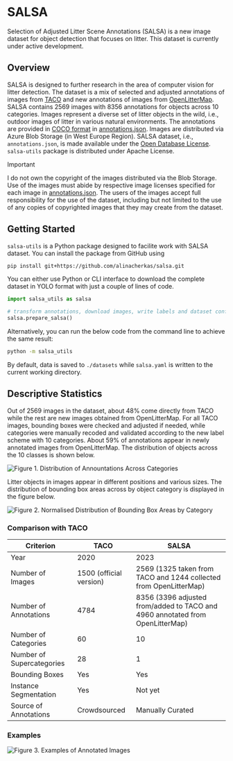 # SALSA
Selection of Adjusted Litter Scene Annotations (SALSA) is a new image dataset for object detection that focuses on litter. This dataset is currently under active development.

## Overview

SALSA is designed to further research in the area of computer vision for litter detection. The dataset is a mix of selected and adjusted annotations of images from [TACO](http://tacodataset.org) and new annotations of images from [OpenLitterMap](https://openlittermap.com). SALSA contains 2569 images with 8356 annotations for objects across 10 categories. Images represent a diverse set of litter objects in the wild, i.e., outdoor images of litter in various natural environments. The annotations are provided in [COCO format](https://cocodataset.org/#format-data) in [annotations.json](./src/salsa_utils/data/annotations.json). Images are distributed via Azure Blob Storage (in West Europe Region). SALSA dataset, i.e., `annotations.json`, is made available under the [Open Database License](http://opendatacommons.org/licenses/odbl/1.0/). `salsa-utils` package is distributed under Apache License.

> [!IMPORTANT]  
>  I do not own the copyright of the images distributed via the Blob Storage. Use of the images must abide by respective image licenses specified for each image in [annotations.json](./src/salsa_utils/data/annotations.json). The users of the images accept full responsibility for the use of the dataset, including but not limited to the use of any copies of copyrighted images that they may create from the dataset.

## Getting Started

`salsa-utils` is a Python package designed to facilite work with SALSA dataset. You can install the package from GitHub using

```bash
pip install git+https://github.com/alinacherkas/salsa.git
```

You can either use Python or CLI interface to download the complete dataset in YOLO format with just a couple of lines of code.

```python
import salsa_utils as salsa

# transform annotations, download images, write labels and dataset config file all in one go
salsa.prepare_salsa()
```

Alternatively, you can run the below code from the command line to achieve the same result:

```bash
python -m salsa_utils
```

By default, data is saved to `./datasets` while `salsa.yaml` is written to the current working directory.

## Descriptive Statistics

Out of 2569 images in the dataset, about 48% come directly from TACO while the rest are new images obtained from OpenLitterMap. For all TACO images, bounding boxes were checked and adjusted if needed, while categories were manually recoded and validated according to the new label scheme with 10 categories. About 59% of annotations appear in newly annotated images from OpenLitterMap. The distribution of objects across the 10 classes is shown below.


![Figure 1. Distribution of Annountations Across Categories](https://github.com/alinacherkas/salsa/assets/51997505/a586a1d2-912c-4b84-956e-dd5cea3334ef)

Litter objects in images appear in different positions and various sizes. The distribution of bounding box areas across by object category is displayed in the figure below.

![Figure 2. Normalised Distribution of Bounding Box Areas by Category](https://github.com/alinacherkas/salsa/assets/51997505/9ddd259f-7208-4563-8b47-0d1705dd57d6)


### Comparison with TACO

| Criterion | TACO  | SALSA |
| - | ------------- | ------------- |
|Year| 2020  | 2023  |
|Number of Images| 1500 (official version)  | 2569 (1325 taken from TACO and 1244 collected from OpenLitterMap)  |
|Number of Annotations|4784|8356 (3396 adjusted from/added to TACO and 4960 annotated from OpenLitterMap)|
|Number of Categories|60|10|
|Number of Supercategories|28|1|
|Bounding Boxes|Yes|Yes|
|Instance Segmentation|Yes|Not yet|
|Source of Annotations|Crowdsourced|Manually Curated|


### Examples

![Figure 3. Examples of Annotated Images](https://github.com/alinacherkas/salsa/assets/51997505/22f1ac55-e430-4265-b4c8-785bcfbce08a)
